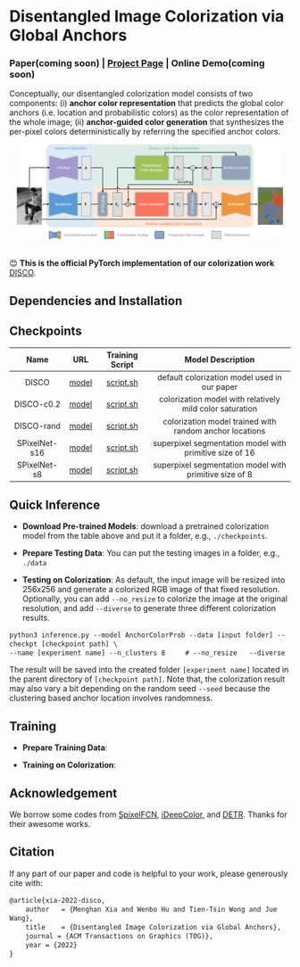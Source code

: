 # Disentangled Image Colorization via Global Anchors

### Paper(coming soon) | [Project Page](https://menghanxia.github.io/projects/disco.html) | Online Demo(coming soon)

Conceptually, our disentangled colorization model consists of two components: (i) **anchor color representation** that predicts the global color anchors (i.e. location and probabilistic colors) as the color representation of the whole image; (ii) **anchor-guided color generation** that synthesizes the per-pixel colors deterministically by referring the specified anchor colors.

<div align="center">
	<img src="asserts/network.png" width="95%">
</div>

<br>

:blush: **This is the official PyTorch implementation of our colorization work** [DISCO](https://menghanxia.github.io/projects/disco.html).

## Dependencies and Installation


## Checkpoints
| Name |   URL  | Training Script | Model Description |
| :----: | :----: | :----: | :----: |
| DISCO 	 | [model](xxx) | [script.sh](./scripts/anchorcolorprob_hint2class-enhanced-h8.sh) | default colorization model used in our paper |
| DISCO-c0.2 | [model](https://drive.google.com/file/d/1jGDOfMq4mpYe6KCc0MtuiFwdEJ7_Hcc-/view?usp=sharing) | [script.sh](./scripts/anchorcolorprob_hint2class-enhanced-h8-c0.2.sh) | colorization model with relatively mild color saturation |
| DISCO-rand | [model](https://drive.google.com/file/d/1GLLowR-0eK2U4RAHijoizEyKd5ny10OI/view?usp=sharing) | [script.sh](./scripts/anchorcolorprob_hint2class-enhanced-rand.sh) | colorization model trained with random anchor locations |
| SPixelNet-s16 | [model](https://drive.google.com/file/d/1sLIqur7Hxan8PhW0n8kd7vzNEuIXAEdI/view?usp=sharing) | [script.sh](./scripts/spixelseg_ab16-imagenet.sh) | superpixel segmentation model with primitive size of 16 |
| SPixelNet-s8 | [model](https://drive.google.com/file/d/1pZK01Si_ufyAbLiLkugA_KY5z6NFnnET/view?usp=sharing) | [script.sh](./scripts/spixelseg_ab8-imagenet.sh) | superpixel segmentation model with primitive size of 8 |


## Quick Inference

- **Download Pre-trained Models**: download a pretrained colorization model from the table above and put it a folder, e.g., `./checkpoints`.

- **Prepare Testing Data**: You can put the testing images in a folder, e.g., `./data`

- **Testing on Colorization**: As default, the input image will be resized into 256x256 and generate a colorized RGB image of that fixed resolution. Optionally, you can add `--no_resize` to colorize the image at the original resolution, and add `--diverse` to generate three different colorization results.
```
python3 inference.py --model AnchorColorProb --data [input folder] --checkpt [checkpoint path] \
--name [experiment name] --n_clusters 8		# --no_resize	--diverse	
```
The result will be saved into the created folder `[experiment name]` located in the parent directory of `[checkpoint path]`.
Note that, the colorization result may also vary a bit depending on the random seed `--seed` because the clustering based anchor location involves randomness.


## Training

- **Prepare Training Data**:

- **Training on Colorization**:


## Acknowledgement
We borrow some codes from [SpixelFCN](https://github.com/fuy34/superpixel_fcn), [iDeepColor](https://github.com/richzhang/colorization-pytorch), and [DETR](https://github.com/facebookresearch/detr). Thanks for their awesome works.


## Citation
If any part of our paper and code is helpful to your work, please generously cite with:
```
@article{xia-2022-disco,
	author   = {Menghan Xia and Wenbo Hu and Tien-Tsin Wong and Jue Wang},
	title    = {Disentangled Image Colorization via Global Anchors},
	journal = {ACM Transactions on Graphics (TOG)},
	year = {2022}
}
```
